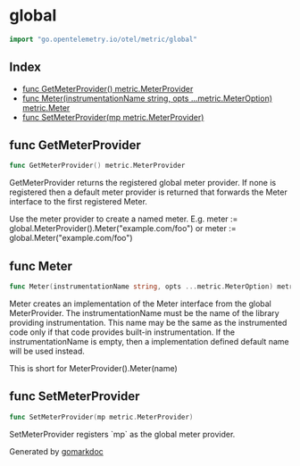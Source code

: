 <!-- Code generated by gomarkdoc. DO NOT EDIT -->

# global

```go
import "go.opentelemetry.io/otel/metric/global"
```

## Index

- [func GetMeterProvider() metric.MeterProvider](<#func-getmeterprovider>)
- [func Meter(instrumentationName string, opts ...metric.MeterOption) metric.Meter](<#func-meter>)
- [func SetMeterProvider(mp metric.MeterProvider)](<#func-setmeterprovider>)


## func GetMeterProvider

```go
func GetMeterProvider() metric.MeterProvider
```

GetMeterProvider returns the registered global meter provider.  If none is registered then a default meter provider is returned that forwards the Meter interface to the first registered Meter.

Use the meter provider to create a named meter. E.g. meter := global.MeterProvider\(\).Meter\("example.com/foo"\) or meter := global.Meter\("example.com/foo"\)

## func Meter

```go
func Meter(instrumentationName string, opts ...metric.MeterOption) metric.Meter
```

Meter creates an implementation of the Meter interface from the global MeterProvider. The instrumentationName must be the name of the library providing instrumentation. This name may be the same as the instrumented code only if that code provides built\-in instrumentation. If the instrumentationName is empty, then a implementation defined default name will be used instead.

This is short for MeterProvider\(\).Meter\(name\)

## func SetMeterProvider

```go
func SetMeterProvider(mp metric.MeterProvider)
```

SetMeterProvider registers \`mp\` as the global meter provider.



Generated by [gomarkdoc](<https://github.com/princjef/gomarkdoc>)
